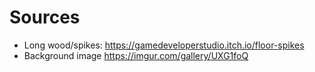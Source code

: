 # Sources

- Long wood/spikes: <https://gamedeveloperstudio.itch.io/floor-spikes>
- Background image <https://imgur.com/gallery/UXG1foQ>
